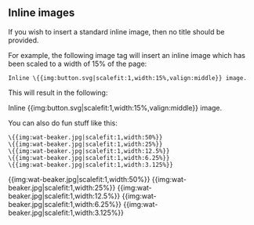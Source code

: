 ## Inline images

If you wish to insert a standard inline image, then no title should be
provided.

For example, the following image tag will insert an inline image which has
been scaled to a width of 15% of the page:

	Inline \{{img:button.svg|scalefit:1,width:15%,valign:middle}} image.

This will result in the following:

Inline {{img:button.svg|scalefit:1,width:15%,valign:middle}} image.

You can also do fun stuff like this:

~~~
\{{img:wat-beaker.jpg|scalefit:1,width:50%}}
\{{img:wat-beaker.jpg|scalefit:1,width:25%}}
\{{img:wat-beaker.jpg|scalefit:1,width:12.5%}}
\{{img:wat-beaker.jpg|scalefit:1,width:6.25%}}
\{{img:wat-beaker.jpg|scalefit:1,width:3.125%}}
~~~

{{img:wat-beaker.jpg|scalefit:1,width:50%}}
{{img:wat-beaker.jpg|scalefit:1,width:25%}}
{{img:wat-beaker.jpg|scalefit:1,width:12.5%}}
{{img:wat-beaker.jpg|scalefit:1,width:6.25%}}
{{img:wat-beaker.jpg|scalefit:1,width:3.125%}}
